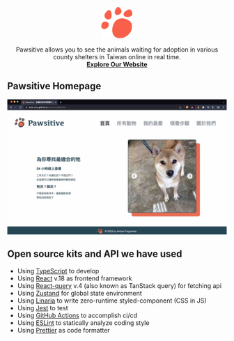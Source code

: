 <p align="center">
  <a href="https://kate-chu.github.io/pawsitive/#/home" target="_blank">
    <img src="./src/assets/browser-icon.svg" alt="Pawsitive logo" width="72" height="72">
  </a>
</p>

<p align="center">
  Pawsitive allows you to see the animals waiting for adoption in various county shelters in Taiwan online in real time.
  <br>
  <a href="https://kate-chu.github.io/pawsitive/#/home" target="_blank"><strong>Explore Our Website</strong></a>
  <br>
</p>

## Pawsitive Homepage

![image](https://github.com/Kate-Chu/pawsitive/blob/main/src/assets/intro.jpg)

## Open source kits and API we have used

- Using [TypeScript](https://www.typescriptlang.org/) to develop
- Using [React](https://github.com/facebook/react) v.18 as frontend framework
- Using [React-query](https://tanstack.com/query/v4/docs/react/quick-start) v.4 (also known as TanStack query) for fetching api
- Using [Zustand](https://github.com/pmndrs/zustand) for global state environment
- Using [Linaria](https://github.com/callstack/linaria) to write zero-runtime styled-component (CSS in JS)
- Using [Jest](https://jestjs.io/) to test
- Using [GitHub Actions](https://github.com/features/actions) to accomplish ci/cd
- Using [ESLint](https://eslint.org/) to statically analyze coding style
- Using [Prettier](https://prettier.io/) as code formatter
